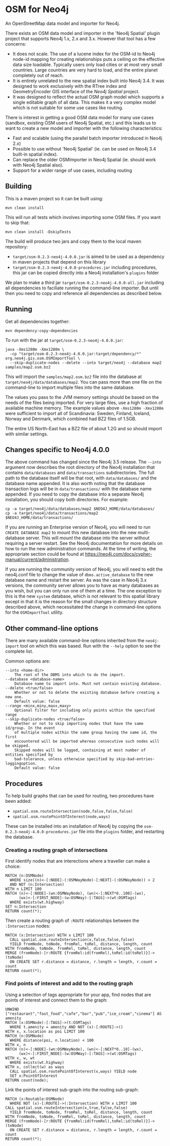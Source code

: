 # OSM for Neo4j

An OpenStreetMap data model and importer for Neo4j.

There exists an OSM data model and importer in the 'Neo4j Spatial' plugin project that supports
Neo4j 1.x, 2.x and 3.x. However that tool has a few concerns:

* It does not scale. The use of a lucene index for the OSM-id to Neo4j node-id mapping for creating
  relationships puts a ceiling on the effective data size loadable. Typically users only load cities
  or at most very small countries. Large countries are very hard to load, and the entire planet completely
  out of reach.
* It is entirely unrelated to the new spatial index built into Neo4j 3.4. It was designed to work exclusively
  with the RTree index and GeometryEncoder GIS interface of the _Neo4j Spatial_ project.
* It was designed to reflect the actual OSM graph model which supports a single editable graph of all data.
  This makes it a very complex model which is not suitable for some use cases like routing.

There is interest in getting a good OSM data model for many use cases
(sandbox, existing OSM users of Neo4j Spatial, etc.) and this leads us to want to create a new model
and importer with the following characteristics:

* Fast and scalable (using the parallel batch importer introduced in Neo4j 2.x)
* Possible to use without 'Neo4j Spatial' (ie. can be used on Neo4j 3.4 built-in spatial index).
* Can replace the older OSMImporter in Neo4j Spatial (ie. should work with Neo4j Spatial also).
* Support for a wider range of use cases, including routing

## Building

This is a maven project so it can be built using:

    mvn clean install

This will run all tests which involves importing some OSM files. If you want to skip that:

    mvn clean install -DskipTests

The build will produce two jars and copy them to the local maven repository:

* `target/osm-0.2.3-neo4j-4.0.0.jar` is aimed to be used as a dependency in maven projects that depend on this library
* `target/osm-0.2.3-neo4j-4.0.0-procedures.jar` including procedures, this jar can be copied directly into a Neo4j installation's `plugins` folder

We plan to make a third jar `target/osm-0.2.3-neo4j-4.0.0-all.jar` including all dependencies to faciliate running the command-line importer.
But until then you need to copy and reference all dependencies as described below.

## Running

Get all dependencies together:

    mvn dependency:copy-dependencies

To run with the jar at `target/osm-0.2.3-neo4j-4.0.0.jar`:

    java -Xms1280m -Xmx1280m \
      -cp "target/osm-0.2.3-neo4j-4.0.0.jar:target/dependency/*" org.neo4j.gis.osm.OSMImportTool \
      --skip-duplicate-nodes --delete --into target/neo4j --database map2 samples/map2.osm.bz2

This will import the `samples/map2.osm.bz2` file into the database at `target/neo4j/data/databases/map2`.
You can pass more than one file on the command-line to import multiple files into the same database.

The values you pass to the JVM memory settings should be based on the needs of the files being imported.
For very large files, use a high fraction of available machine memory. The example values above `-Xms1280m -Xmx1280m`
were sufficient to import all of Scandinavia: Sweden, Finland, Iceland, Norway and Denmark, which combined had BZ2 files of 1.5GB.

The entire US North-East has a BZ2 file of about 1.2G and so should import with similar settings.

## Changes specific to Neo4j 4.0.0

The above command has changed since the Neo4j 3.5 release. The `--into` argument now describes the root directory
of the Neo4j installation that contains `data/databases` and `data/transactions` subdirectories. The full path
to the database itself will be that root, with `data/databases/` and the database name appended. It is also worth noting
that the database transaction logs will be in `data/transactions/` with the database name appended. If you need to copy
the database into a separate Neo4j installation, you should copy both directories. For example:

    cp -a target/neo4j/data/databases/map2 $NEO4J_HOME/data/databases/
    cp -a target/neo4j/data/transactions/map2 $NEO4J_HOME/data/transactions/

If you are running an Enterprise version of Neo4j, you will need to run `CREATE DATABASE map2` to mount this new database into the new multi-database server.
This will _mount_ the database into the server without requiring a server restart.
See the Neo4j documentation for more details on how to run the new administration commands.
At the time of writing, the appropriate section could be found at https://neo4j.com/docs/cypher-manual/current/administration.

If you are running the community version of Neo4j, you will need to edit the neo4j.conf file to change the
value of `dbms.active_database` to the new database name and restart the server.
As was the case in Neo4j 3.x versions, the community server allows you to have as many databases as you wish, but you can only run one of them at a time.
The one exception to this is the new `system` database, which is not relevant to this spatial library
except in that it is the reason for the small changes in directory structure described above,
which necessitated the change in command-line options for the `OSMImportTool` utility.

## Other command-line options

There are many available command-line options inherited from the `neo4j-import` tool on which this was based.
Run with the `--help` option to see the complete list.

Common options are:

```
--into <home-dir>
	The root of the DBMS into which to do the import.
--database <database-name>
	Database name to import into. Must not contain existing database.
--delete <true/false>
	Whether or not to delete the existing database before creating a new one. 
	Default value: false
--range <minx,miny,maxx,maxy>
	Optional filter for including only points within the specified range
--skip-duplicate-nodes <true/false>
	Whether or not to skip importing nodes that have the same id/group. In the event 
	of multiple nodes within the same group having the same id, the first 
	encountered will be imported whereas consecutive such nodes will be skipped. 
	Skipped nodes will be logged, containing at most number of entities specified by 
	bad-tolerance, unless otherwise specified by skip-bad-entries-loggingoption. 
	Default value: false
```

## Procedures

To help build graphs that can be used for routing, two procedures have been added:

* `spatial.osm.routeIntersection(node,false,false,false)`
* `spatial.osm.routePointOfInterest(node,ways)`

These can be installed into an installation of Neo4j by copying the `osm-0.2.3-neo4j-4.0.0-procedures.jar` file into the `plugins` folder, and restarting the database.

### Creating a routing graph of intersections

First identify nodes that are interections where a traveller can make a choice:

    MATCH (n:OSMNode)
      WHERE size((n)<-[:NODE]-(:OSMWayNode)-[:NEXT]-(:OSMWayNode)) > 2
      AND NOT (n:Intersection)
    WITH n LIMIT 100
    MATCH (n)<-[:NODE]-(wn:OSMWayNode), (wn)<-[:NEXT*0..100]-(wx),
          (wx)<-[:FIRST_NODE]-(w:OSMWay)-[:TAGS]->(wt:OSMTags)
      WHERE exists(wt.highway)
    SET n:Intersection
    RETURN count(*);

Then create a routing graph of `:ROUTE` relationships between the `:Intersection` nodes:

    MATCH (x:Intersection) WITH x LIMIT 100
      CALL spatial.osm.routeIntersection(x,false,false,false)
      YIELD fromNode, toNode, fromRel, toRel, distance, length, count
    WITH fromNode, toNode, fromRel, toRel, distance, length, count
    MERGE (fromNode)-[r:ROUTE {fromRel:id(fromRel),toRel:id(toRel)}]->(toNode)
      ON CREATE SET r.distance = distance, r.length = length, r.count = count
    RETURN count(*);

### Find points of interest and add to the routing graph

Using a selection of tags appropriate for your app, find nodes that are points of interest and connect them to the graph:

```
UNWIND ["restaurant","fast_food","cafe","bar","pub","ice_cream","cinema"] AS amenity
MATCH (x:OSMNode)-[:TAGS]->(t:OSMTags)
  WHERE t.amenity = amenity AND NOT (x)-[:ROUTE]->()
WITH x, x.location as poi LIMIT 100
MATCH (n:OSMNode)
  WHERE distance(poi, n.location) < 100
WITH x, n
MATCH (n)<-[:NODE]-(wn:OSMWayNode), (wn)<-[:NEXT*0..10]-(wx),
      (wx)<-[:FIRST_NODE]-(w:OSMWay)-[:TAGS]->(wt:OSMTags)
WITH x, w, wt
  WHERE exists(wt.highway)
WITH x, collect(w) as ways
  CALL spatial.osm.routePointOfInterest(x,ways) YIELD node
  SET x:PointOfInterest
RETURN count(node);
```

Link the points of interest sub-graph into the routing sub-graph:

    MATCH (x:Routable:OSMNode)
      WHERE NOT (x)-[:ROUTE]->(:Intersection) WITH x LIMIT 100
    CALL spatial.osm.routeIntersection(x,true,false,false)
      YIELD fromNode, toNode, fromRel, toRel, distance, length, count
    WITH fromNode, toNode, fromRel, toRel, distance, length, count
    MERGE (fromNode)-[r:ROUTE {fromRel:id(fromRel),toRel:id(toRel)}]->(toNode)
      ON CREATE SET r.distance = distance, r.length = length, r.count = count
    RETURN count(*);


